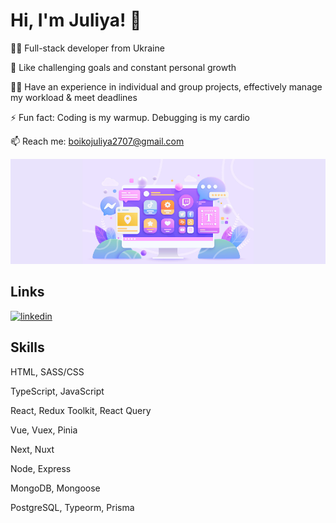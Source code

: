# Hi, I'm Juliya! 👋

👩‍💻 Full-stack developer from Ukraine

🧠 Like challenging goals and constant personal growth

👯‍♀️ Have an experience in individual and group projects, effectively manage my workload & meet deadlines

⚡️ Fun fact: Coding is my warmup. Debugging is my cardio

📫 Reach me: boikojuliya2707@gmail.com

<img src="./bg-banner.png" alt="banner"/>

## Links

[![linkedin](https://img.shields.io/badge/linkedin-0A66C2?style=for-the-badge&logo=linkedin&logoColor=white)](www.linkedin.com/in/boikojuliya)

## Skills

HTML, SASS/CSS

TypeScript, JavaScript

React, Redux Toolkit, React Query

Vue, Vuex, Pinia

Next, Nuxt

Node, Express

MongoDB, Mongoose

PostgreSQL, Typeorm, Prisma
